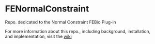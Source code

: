 # FENormalConstraint
Repo. dedicated to the Normal Constraint FEBio Plug-in

For more information about this repo., including background, installation, and implementation, visit the [wiki](http://52.90.243.196/wiki/FEBio_Fixed_Normal_Constraint)
